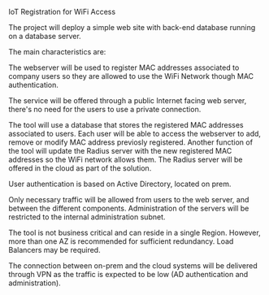 IoT Registration for WiFi Access

The project will deploy a simple web site with back-end database running on a database server. 

The main characteristics are:

The webserver will be used to register MAC addresses associated to company users so they are allowed to use the WiFi Network though MAC authentication.

The service will be offered through a public Internet facing web server, there's no need for the users to use a private connection.

The tool will use a database that stores the registered MAC addresses associated to users. Each user will be able to access the webserver to add, remove or modify MAC address previosly registered. Another function of the tool will update the Radius server with the new registered MAC addresses so the WiFi network allows them. The Radius server will be offered in the cloud as part of the solution.

User authentication is based on Active Directory, located on prem. 

Only necessary traffic will be allowed from users to the web server, and between the different components. Administration of the servers will be restricted to the internal administration subnet.

The tool is not business critical and can reside in a single Region. However, more than one AZ is recommended for sufficient redundancy. Load Balancers may be required.

The connection between on-prem and the cloud systems will be delivered through VPN as the traffic is expected to be low (AD authentication and administration).
